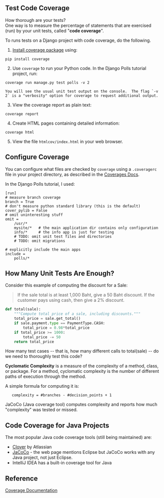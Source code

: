 ## Test Code Coverage

How thorough are your tests?  
One way is to measure the percentage of statements
that are exercised (run) by your unit tests,
called "**code coverage**".

To runs tests on a Django project with code coverage,
do the following.

1. [Install coverage package](https://coverage.readthedocs.io/en/coverage-4.4.2/install.html) using:
```
pip install coverage
```
2. Use `coverage` to run your Python code.  In the Django Polls tutorial project, run:
```
coverage run manage.py test polls -v 2
```
    You will see the usual unit test output on the console.  The flag `-v 2` is a "verbosity" option for coverage to request additional output.
3. View the coverage report as plain text:
```
coverage report
```
4. Create HTML pages containing detailed information:
```
coverage html
```
5. View the file `htmlcov/index.html` in your web browser.


## Configure Coverage

You can configure what files are checked by `coverage` using
a `.coveragerc` file in your project directory, as described
in the [Coverages Docs][coverage-docs].

In the Django Polls tutorial, I used:
```
[run]
# measure branch coverage
branch = True
# don't measure python standard library (this is the default)
cover_pylib = False
# omit uninteresting stuff
omit =
    /usr/*
    mysite/*   # the main application dir contains only configuration
    info/*     # the info app is just for testing
    # TODO: omit unit test files and directories
    # TODO: omit migrations

# explicitly include the main apps
include =
    polls/*
```

## How Many Unit Tests Are Enough?

Consider this example of computing the discount for a Sale:
> If the sale total is at least 1,000 Baht, give a 50 Baht discount.
> If the customer pays using cash, then give a 2% discount.

```python
def total(sale):
    """Compute total price of a sale, including discounts."""
    total_price = sale.get_total()
    if sale.payment.type == PaymentType.CASH:
        total_price = 0.98*total_price
    if total_price >= 1000:
        total_price -= 50
    return total_price
```

How many test cases -- that is, how many different calls to total(sale) -- do we
need to thoroughly test this code?

**Cyclomatic Complexity** is a measure of the complexity of a method, class, or package.  For a method, cyclomatic complexity is the number of different paths of execution through the method.

A simple formula for computing it is:
```
   complexity = #branches - #decision_points + 1
```

JaCoCo (Java coverage tool) computes complexity and reports how much "complexity" was tested or missed.

## Code Coverage for Java Projects

The most popular Java code coverage tools (still being maintained) are:

* [Clover](https://www.atlassian.com/software/clover) by Atlassian
* [JaCoCo](https://www.jacoco.org/jacoco/) - the web page mentions Eclipse but JaCoCo works with any Java project, not just Eclipse.
* IntelliJ IDEA has a built-in coverage tool for Java

## Reference

[Coverage Documentation][coverage-docs]

[coverage-docs]: https://coverage.readthedocs.io/en/v4.5.x/ "coverage.py documentation"
